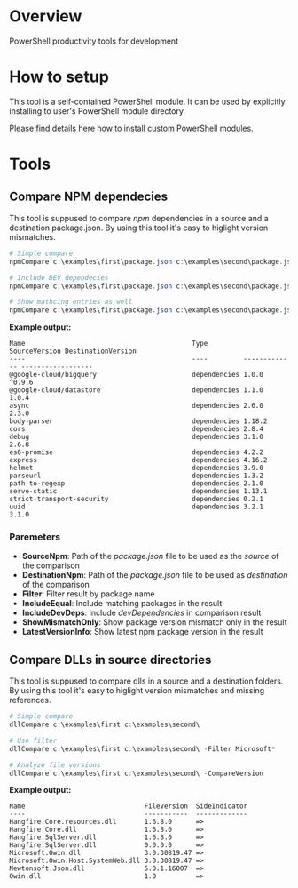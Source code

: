 # Overview
PowerShell productivity tools for development

# How to setup

This tool is a self-contained PowerShell module. It can be used by explicitly installing to user's PowerShell module directory.

[Please find details here how to install custom PowerShell modules.](https://msdn.microsoft.com/en-us/library/dd878350(v=vs.85).aspx)


# Tools

## Compare NPM dependecies

This tool is suppused to compare *npm* dependencies in a source and a destination package.json. 
By using this tool it's easy to higlight version mismatches.

```PowerShell
# Simple compare 
npmCompare c:\examples\first\package.json c:\examples\second\package.json

# Include DEV dependecies
npmCompare c:\examples\first\package.json c:\examples\second\package.json -IncludeDevDeps

# Show mathcing entries as well
npmCompare c:\examples\first\package.json c:\examples\second\package.json -IncludeEquals
```

**Example output:**
```
Name                                          Type         SourceVersion DestinationVersion
----                                          ----         ------------- ------------------
@google-cloud/bigquery                        dependencies 1.0.0         ^0.9.6
@google-cloud/datastore                       dependencies 1.1.0         1.0.4
async                                         dependencies 2.6.0         2.3.0
body-parser                                   dependencies 1.18.2
cors                                          dependencies 2.8.4
debug                                         dependencies 3.1.0         2.6.8
es6-promise                                   dependencies 4.2.2
express                                       dependencies 4.16.2
helmet                                        dependencies 3.9.0
parseurl                                      dependencies 1.3.2
path-to-regexp                                dependencies 2.1.0
serve-static                                  dependencies 1.13.1
strict-transport-security                     dependencies 0.2.1
uuid                                          dependencies 3.2.1         3.1.0
```

### Paremeters

- **SourceNpm**: Path of the *package.json* file to be used as the *source* of the comparison
- **DestinationNpm**: Path of the *package.json* file to be used as *destination* of the comparison
- **Filter**: Filter result by package name
- **IncludeEqual**: Include matching packages in the result
- **IncludeDevDeps**: Include *devDependencies* in comparison result
- **ShowMismatchOnly**: Show package version mismatch only in the result
- **LatestVersionInfo**: Show latest npm package version in the result


## Compare DLLs in source directories

This tool is suppused to compare dlls in a source and a destination folders. 
By using this tool it's easy to higlight version mismatches and missing references.

```PowerShell
# Simple compare 
dllCompare c:\examples\first c:\examples\second\

# Use filter
dllCompare c:\examples\first c:\examples\second\ -Filter Microsoft*

# Analyze file versions
dllCompare c:\examples\first c:\examples\second\ -CompareVersion
```

**Example output:**

```
Name                              FileVersion  SideIndicator
----                              -----------  -------------
Hangfire.Core.resources.dll       1.6.8.0      =>
Hangfire.Core.dll                 1.6.8.0      =>
Hangfire.SqlServer.dll            1.6.8.0      =>
Hangfire.SqlServer.dll            0.0.0.0      =>
Microsoft.Owin.dll                3.0.30819.47 =>
Microsoft.Owin.Host.SystemWeb.dll 3.0.30819.47 =>
Newtonsoft.Json.dll               5.0.1.16007  =>
Owin.dll                          1.0          =>
```